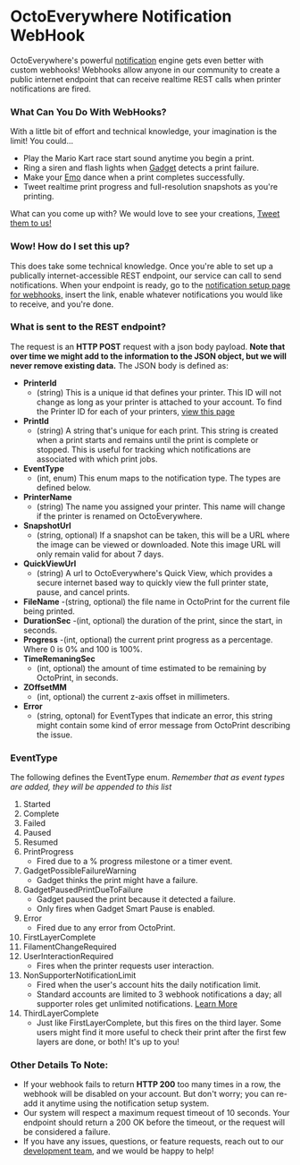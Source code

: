 # OctoEverywhere Notification WebHook

OctoEverywhere's powerful [notification](https://octoeverywhere.com/notifications) engine gets even better with custom webhooks! Webhooks allow anyone in our community to create a public internet endpoint that can receive realtime REST calls when printer notifications are fired.

### What Can You Do With WebHooks?

With a little bit of effort and technical knowledge, your imagination is the limit! You could...

- Play the Mario Kart race start sound anytime you begin a print.
- Ring a siren and flash lights when [Gadget](https://octoeverywhere.com/gadget) detects a print failure.
- Make your [Emo](https://living.ai/emo/) dance when a print completes successfully.
- Tweet realtime print progress and full-resolution snapshots as you're printing.

What can you come up with? We would love to see your creations, [Tweet them to us!](https://twitter.com/octoeverywhere)

### Wow! How do I set this up?

This does take some technical knowledge. Once you're able to set up a publically internet-accessible REST endpoint, our service can call to send notifications. When your endpoint is ready, go to the [notification setup page for webhooks,](https://octoeverywhere.com/notifications?handler=webhook) insert the link, enable whatever notifications you would like to receive, and you're done.

### What is sent to the REST endpoint?

The request is an **HTTP POST** request with a json body payload. **Note that over time we might add to the information to the JSON object, but we will never remove existing data.** The JSON body is defined as:

- **PrinterId**
  - (string) This is a unique id that defines your printer. This ID will not change as long as your printer is attached to your account. To find the Printer ID for each of your printers, [view this page](https://octoeverywhere.freshdesk.com/en/support/solutions/articles/69000795523-find-your-printer-id)
- **PrintId**
  - (string) A string that's unique for each print. This string is created when a print starts and remains until the print is complete or stopped. This is useful for tracking which notifications are associated with which print jobs.
- **EventType**
	- (int, enum) This enum maps to the notification type. The types are defined below.
- **PrinterName**
  - (string) The name you assigned your printer. This name will change if the printer is renamed on OctoEverywhere.
- **SnapshotUrl**
	- (string, optional) If a snapshot can be taken, this will be a URL where the image can be viewed or downloaded. Note this image URL will only remain valid for about 7 days.
- **QuickViewUrl**
  - (string) A url to OctoEverywhere's Quick View, which provides a secure internet based way to quickly view the full printer state, pause, and cancel prints.
- **FileName**
	-(string, optional) the file name in OctoPrint for the current file being printed.
- **DurationSec**
	-(int, optional) the duration of the print, since the start, in seconds.
- **Progress**
	-(int, optional) the current print progress as a percentage. Where 0 is 0% and 100 is 100%.
- **TimeRemaningSec**
	- (int, optional) the amount of time estimated to be remaining by OctoPrint, in seconds.
- **ZOffsetMM**
	- (int, optional) the current z-axis offset in millimeters.
- **Error**
	- (string, optonal) for EventTypes that indicate an error, this string might contain some kind of error message from OctoPrint describing the issue.

### EventType

The following defines the EventType enum. *Remember that as event types are added, they will be appended to this list*

1. Started
2. Complete
3. Failed
4. Paused
5. Resumed
6. PrintProgress
    - Fired due to a % progress milestone or a timer event.
7. GadgetPossibleFailureWarning
    - Gadget thinks the print might have a failure.
8. GadgetPausedPrintDueToFailure
    - Gadget paused the print because it detected a failure.
    - Only fires when Gadget Smart Pause is enabled.
9. Error
    - Fired due to any error from OctoPrint.
10. FirstLayerComplete
11. FilamentChangeRequired
12. UserInteractionRequired
    - Fires when the printer requests user interaction.
13. NonSupporterNotificationLimit
    - Fired when the user's account hits the daily notification limit.
    - Standard accounts are limited to 3 webhook notifications a day; all supporter roles get unlimited notifications.  [Learn More](https://octoeverywhere.com/supporter?source=web_hook_dev_doc)
14. ThirdLayerComplete
    - Just like FirstLayerComplete, but this fires on the third layer. Some users might find it more useful to check their print after the first few layers are done, or both! It's up to you!






### Other Details To Note:

- If your webhook fails to return **HTTP 200** too many times in a row, the webhook will be disabled on your account. But don't worry; you can re-add it anytime using the notification setup system.
- Our system will respect a maximum request timeout of 10 seconds. Your endpoint should return a 200 OK before the timeout, or the request will be considered a failure.
- If you have any issues, questions, or feature requests, reach out to our [development team](https://octoeverywhere.com/support), and we would be happy to help!